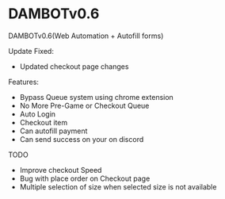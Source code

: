 # DAMBOTv0.6
DAMBOTv0.6(Web Automation + Autofill forms)

Update Fixed:
- Updated checkout page changes

Features:
- Bypass Queue system using chrome extension
- No More Pre-Game or Checkout Queue
- Auto Login
- Checkout item 
- Can autofill payment
- Can send success on your on discord


TODO
- Improve checkout Speed
- Bug with place order on Checkout page
- Multiple selection of size when selected size is not available
